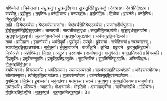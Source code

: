 

  
यश्चि॒केत॑। चि॒केत॒सः। ससु॒क्रतुः॑। सु॒क्रतु॑र्देव॒त्रा। सु॒क्रतु॒रिति॑सु॒ऽक्रतुः॑। दे॒व॒त्रासः। दे॒व॒त्रेति॑दे॒व॒ऽत्रा। सब्र॑वीतु। ब्र॒वी॒तु॒नः॒। न॒इति॑नः॥ वरु॑णॊ॒यस्य॑। यस्य॑दर्श॒तः। द॒र्श॒तोमि॒त्रः। मि॒त्रोवा॑। वा॒वन॑ते। वन॑ते॒गिरः॑। गिर॒इति॒गिरः॑॥  
ताहि। हिश्रेष्ठ॑वर्चसा। श्रेष्ठ॑वर्चसा॒राजा॑ना। श्रेष्ठ॑वर्च॒सेति॒श्रेष्ठ॑ऽवर्चसा। राजा॑नादीर्घ॒श्रुत्त॑मा। दी॒र्घ॒श्रुत्त॒मेति॑दी॒र्घ॒श्रुत्ऽत॑मा॥ तासत्प॑ती। सत्प॑तीऋता॒वृधा॑। सत्प॒तीति॒सत्ऽप॑ती। ऋ॒ता॒वृध॑ऋ॒तावा॑ना। ऋ॒त॒वृधेत्यृ॑त॒ऽवृधा॑। ऋ॒तावा॑ना॒जने॑जने। ऋ॒तवा॒नेत्यृ॒तऽवा॑ना। जने॑जन॒इति॒जने॑ऽजने॥  
तावां॑। वा॒मि॒या॒नः। इ॒या॒नोव॑से। अव॑से॒पूर्वौ॑। पूर्वा॒वुप॑। उप॑ब्रुवे। ब्रु॒वे॒सचा॑। सचेति॒सचा॑॥ स्वश्वा॑स॒स्सु। स्वश्वा॑स॒इति॒सुऽअश्वा॑सः। सु॒चे॒तुना॑। चे॒तुना॒वाजा॑न्। वाजाँ॑अ॒भि। अ॒भिप्र। प्रदा॒वने॑। दा॒वन॒इति॑दा॒वने॑॥  
मि॒त्रोअं॒होः। अं॒होश्चि॑त्। चि॒दात्। आदु॒रु। उ॒रुक्षया॑य। क्षया॑यगा॒तुं। गा॒तुंव॑नते। व॒न॒त॒इति॑वनते॥ मि॒त्रस्य॒हि। हिप्र॒तूर्व॑तः। प्र॒तूर्व॑तस्सुम॒तिः। प्र॒तूर्व॑त॒इति॑प्र॒ऽतूर्व॑तः। सु॒म॒तिरस्ति॑। सु॒म॒तिरिति॑सु॒ऽम॒तिः। अस्ति॑विध॒तः। वि॒ध॒तइति॑वि॒ध॒तः॥  
व॒यम्मि॒त्रस्य॑। मि॒त्रस्याव॑सि। अव॑सि॒स्याम॑। स्या॑मस॒प्रथ॑स्तमे। स॒प्रथ॑स्तम॒इति॑स॒प्रथः॑ऽतमे॥ अ॒ने॒हस॒स्त्वोत॑यः। त्वोत॑यस्स॒त्रा। त्वोत॑य॒इति॒त्वाऽऊ॑तयः। स॒त्रावरु॑णशेषसः। वरु॑णशेषस॒इति॒वरु॑णऽशेषसः॥  
यु॒वम्मि॒त्रा। मि॒त्रेमं। इ॒मञ्जनं॑। जनं॒यत॑थः। यत॑थ॒स्सं। सञ्च॑। च॒न॒य॒थः॒। न॒य॒थ॒इति॑नयथः॥ माम॒घोनः॑। म॒घोनः॒परि॑। परि॑ख्यतं। ख्य॒तं॒मो। मोअ॒स्माकं॑। मोइति॒मो। अ॒स्माक॒मृषी॑णां। ऋषी॑णागोपी॒थे। गो॒पी॒थेनः॑। गो॒पी॒थइति॑गो॒ऽपी॒थे। न॒उ॒रु॒ष्य॒तं। उ॒रु॒ष्य॒तमित्यु॑रु॒ष्य॒तं॥ 3॥  
